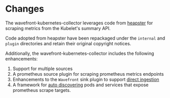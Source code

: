 # Changes

The wavefront-kubernetes-collector leverages code from [heapster](https://github.com/kubernetes-retired/heapster) for scraping metrics from the Kubelet's summary API.

Code adopted from heapster have been repackaged under the `internal` and `plugin` directories and retain their original copyright notices.

Additionally, the wavefront-kubernetes-collector includes the following enhancements:
1. Support for multiple sources
2. A prometheus source plugin for scraping prometheus metrics endpoints
3. Enhancements to the `Wavefront` sink plugin to support [direct ingestion](https://docs.wavefront.com/direct_ingestion.html)
4. A framework for [auto discovering](discovery.md) pods and services that expose prometheus scrape targets.
